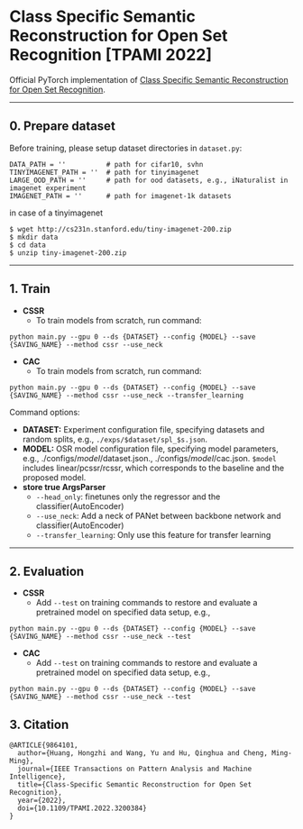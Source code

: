 # Class Specific Semantic Reconstruction for Open Set Recognition [TPAMI 2022] 

Official PyTorch implementation of [Class Specific Semantic Reconstruction for Open Set Recognition](https://ieeexplore.ieee.org/document/9864101).

---
## 0. Prepare dataset

Before training, please setup dataset directories in `dataset.py`:
```
DATA_PATH = ''          # path for cifar10, svhn
TINYIMAGENET_PATH = ''  # path for tinyimagenet
LARGE_OOD_PATH = ''     # path for ood datasets, e.g., iNaturalist in imagenet experiment
IMAGENET_PATH = ''      # path for imagenet-1k datasets
```

in case of a tinyimagenet 
```
$ wget http://cs231n.stanford.edu/tiny-imagenet-200.zip
$ mkdir data
$ cd data
$ unzip tiny-imagenet-200.zip
```

---
## 1. Train

- **CSSR**
  - To train models from scratch, run command:
```
python main.py --gpu 0 --ds {DATASET} --config {MODEL} --save {SAVING_NAME} --method cssr --use_neck 
```

- **CAC**
  - To train models from scratch, run command:
```
python main.py --gpu 0 --ds {DATASET} --config {MODEL} --save {SAVING_NAME} --method cssr --use_neck --transfer_learning
```

Command options: 
- **DATASET:** Experiment configuration file, specifying datasets and random splits, e.g., `./exps/$dataset/spl_$s.json`.
- **MODEL:** OSR model configuration file, specifying model parameters, e.g., ./configs/$model/$dataset.json., ./configs/$model/$cac.json. `$model` includes linear/pcssr/rcssr, which corresponds to the baseline and the proposed model.
- **store true ArgsParser**
  - `--head_only`: finetunes only the regressor and the classifier(AutoEncoder)
  - `--use_neck`: Add a neck of PANet between backbone network and classifier(AutoEncoder)
  - `--transfer_learning`: Only use this feature for transfer learning

---

## 2. Evaluation

- **CSSR**
  - Add `--test` on training commands to restore and evaluate a pretrained model on specified data setup, e.g.,
```
python main.py --gpu 0 --ds {DATASET} --config {MODEL} --save {SAVING_NAME} --method cssr --use_neck --test
```

- **CAC**
  - Add `--test` on training commands to restore and evaluate a pretrained model on specified data setup, e.g.,
```
python main.py --gpu 0 --ds {DATASET} --config {MODEL} --save {SAVING_NAME} --method cssr --use_neck --test
```

## 3. Citation
```
@ARTICLE{9864101,
  author={Huang, Hongzhi and Wang, Yu and Hu, Qinghua and Cheng, Ming-Ming},
  journal={IEEE Transactions on Pattern Analysis and Machine Intelligence},
  title={Class-Specific Semantic Reconstruction for Open Set Recognition},
  year={2022},
  doi={10.1109/TPAMI.2022.3200384}
}
```
